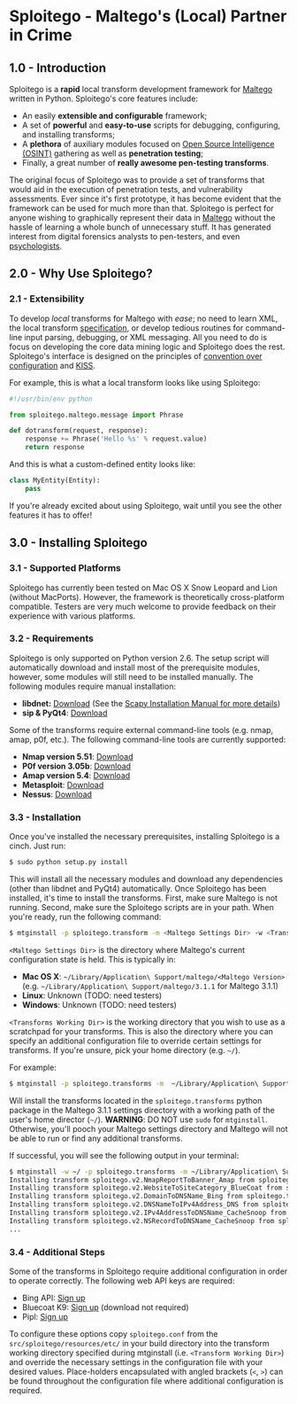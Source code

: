 Sploitego - Maltego's (Local) Partner in Crime
==================================================

## 1.0 - Introduction

Sploitego is a **rapid** local transform development framework for [Maltego][1] written in Python. Sploitego's core
features include:

- An easily **extensible and configurable** framework;
- A set of **powerful** and **easy-to-use** scripts for debugging, configuring, and installing transforms;
- A **plethora** of auxiliary modules focused on [Open Source Intelligence (OSINT)][2] gathering as well as
  **penetration testing**;
- Finally, a great number of **really awesome pen-testing transforms**.

The original focus of Sploitego was to provide a set of transforms that would aid in the execution of penetration tests,
and vulnerability assessments. Ever since it's first prototype, it has become evident that the framework can be used for
much more than that. Sploitego is perfect for anyone wishing to graphically represent their data in [Maltego][1] without
the hassle of learning a whole bunch of unnecessary stuff. It has generated interest from digital forensics analysts to
pen-testers, and even [psychologists][3].

## 2.0 - Why Use Sploitego?

### 2.1 - Extensibility
To develop *local* transforms for Maltego with *ease*; no need to learn XML, the local transform [specification][3], or
develop tedious routines for command-line input parsing, debugging, or XML messaging. All you need to do is focus on
developing the core data mining logic and Sploitego does the rest. Sploitego's interface is designed on the principles
of [convention over configuration][5] and [KISS][6].

For example, this is what a local transform looks like using Sploitego:

```python
#!/usr/bin/env python

from sploitego.maltego.message import Phrase

def dotransform(request, response):
    response += Phrase('Hello %s' % request.value)
    return response
```

And this is what a custom-defined entity looks like:

```python
class MyEntity(Entity):
    pass
```

If you're already excited about using Sploitego, wait until you see the other features it has to offer!

## 3.0 - Installing Sploitego

### 3.1 - Supported Platforms
Sploitego has currently been tested on Mac OS X Snow Leopard and Lion (without MacPorts). However, the framework is
theoretically cross-platform compatible. Testers are very much welcome to provide feedback on their experience with
various platforms.

### 3.2 - Requirements
Sploitego is only supported on Python version 2.6. The setup script will automatically download and install most of the
prerequisite modules, however, some modules will still need to be installed manually. The following modules require
manual installation:
* **libdnet:** [Download][7] (See the [Scapy Installation Manual for more details][8])
* **sip & PyQt4**: [Download][9]

Some of the transforms require external command-line tools (e.g. nmap, amap, p0f, etc.). The following command-line
tools are currently supported:
* **Nmap version 5.51**: [Download][10]
* **P0f version 3.05b**: [Download][11]
* **Amap version 5.4**: [Download][12]
* **Metasploit**: [Download][13]
* **Nessus**: [Download][14]

### 3.3 - Installation
Once you've installed the necessary prerequisites, installing Sploitego is a cinch. Just run:

```bash
$ sudo python setup.py install
```

This will install all the necessary modules and download any dependencies (other than libdnet and PyQt4) automatically.
Once Sploitego has been installed, it's time to install the transforms. First, make sure Maltego is not running. Second,
make sure the Sploitego scripts are in your path. When you're ready, run the following command:

```bash
$ mtginstall -p sploitego.transform -m <Maltego Settings Dir> -w <Transforms Working Dir>
```

```<Maltego Settings Dir>``` is the directory where Maltego's current configuration state is held. This is typically in:

* **Mac OS X**: ```~/Library/Application\ Support/maltego/<Maltego Version>```
  (e.g. ```~/Library/Application\ Support/maltego/3.1.1``` for Maltego 3.1.1)
* **Linux**: Unknown (TODO: need testers)
* **Windows**: Unknown (TODO: need testers)

```<Transforms Working Dir>``` is the working directory that you wish to use as a scratchpad for your transforms. This is
also the directory where you can specify an additional configuration file to override certain settings for transforms.
If you're unsure, pick your home directory (e.g. ```~/```).

For example:

```bash
$ mtginstall -p sploitego.transforms -m  ~/Library/Application\ Support/maltego/3.1.1 -w ~/
```

Will install the transforms located in the ```sploitego.transforms``` python package in the Maltego 3.1.1 settings
directory with a working path of the user's home director (```~/```). **WARNING**: DO NOT use ```sudo``` for
```mtginstall```. Otherwise, you'll pooch your Maltego settings directory and Maltego will not be able to run or find
any additional transforms.

If successful, you will see the following output in your terminal:

```bash
$ mtginstall -w ~/ -p sploitego.transforms -m ~/Library/Application\ Support/maltego/v3.1.1
Installing transform sploitego.v2.NmapReportToBanner_Amap from sploitego.transforms.amap...
Installing transform sploitego.v2.WebsiteToSiteCategory_BlueCoat from sploitego.transforms.bcsitereview...
Installing transform sploitego.v2.DomainToDNSName_Bing from sploitego.transforms.bingsubdomains...
Installing transform sploitego.v2.DNSNameToIPv4Address_DNS from sploitego.transforms.dnsalookup...
Installing transform sploitego.v2.IPv4AddressToDNSName_CacheSnoop from sploitego.transforms.dnscachesnoop...
Installing transform sploitego.v2.NSRecordToDNSName_CacheSnoop from sploitego.transforms.dnscachesnoop...
...
```

### 3.4 - Additional Steps
Some of the transforms in Sploitego require additional configuration in order to operate correctly. The following web API 
keys are required:
* Bing API: [Sign up][15]
* Bluecoat K9: [Sign up][16] (download not required)
* Pipl: [Sign up][17]

To configure these options copy ```sploitego.conf``` from the ```src/sploitego/resources/etc/``` in your build directory
into the transform working directory specified during mtginstall (i.e. ```<Transform Working Dir>```) and override the
necessary settings in the configuration file with your desired values. Place-holders encapsulated with angled brackets 
(```<```, ```>```) can be found throughout the configuration file where additional configuration is required.


[1]: http://paterva.com/
[2]: http://en.wikipedia.org/wiki/Open-source_intelligence
[3]: http://www.forbes.com/sites/kashmirhill/2012/07/20/using-twitter-to-help-expose-psychopaths
[4]: http://paterva.com/web5/documentation/localtransforms.php
[5]: http://en.wikipedia.org/wiki/Convention_over_configuration
[6]: http://en.wikipedia.org/wiki/KISS_principle
[7]: http://libdnet.googlecode.com/files/libdnet-1.12.tgz
[8]: http://www.secdev.org/projects/scapy/doc/installation.html#install-from-original-sources
[9]: http://www.riverbankcomputing.co.uk/software/pyqt/download/
[10]: http://nmap.org/dist/?C=M&O=D
[11]: http://lcamtuf.coredump.cx/p0f3/releases/p0f-3.05b.tgz
[12]: http://www.thc.org/releases/amap-5.4.tar.gz
[13]: http://downloads.metasploit.com/data/releases/framework-latest.tar.bz2
[14]: http://www.tenable.com/products/nessus/nessus-product-overview
[15]: https://datamarket.azure.com/dataset/5BA839F1-12CE-4CCE-BF57-A49D98D29A44
[16]: http://www1.k9webprotection.com/get-k9-web-protection-free
[17]: http://dev.pipl.com/